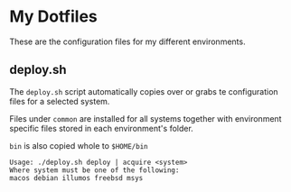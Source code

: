 # My Dotfiles

These are the configuration files for my different environments.

## deploy.sh
The `deploy.sh` script automatically copies over or grabs te configuration files for a selected system.

Files under `common` are installed for all systems together with environment specific files stored in each
environment's folder.

`bin` is also copied whole to `$HOME/bin`

```
Usage: ./deploy.sh deploy | acquire <system>
Where system must be one of the following:
macos debian illumos freebsd msys 
```

